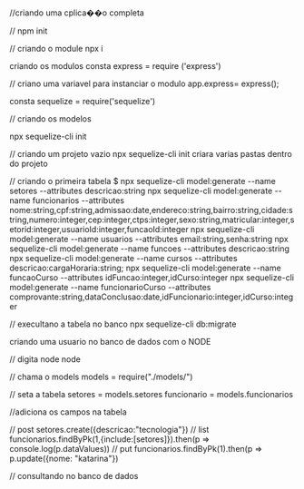 //criando uma cplica��o completa

//
npm init

//  criando o module
npx i 


criando os modulos
consta express = require ('express')

// criano uma variavel para instanciar o modulo
app.express= express();

 consta sequelize = require('sequelize')

// criando os modelos 

npx sequelize-cli init



// criando um projeto vazio
npx sequelize-cli init
criara varias pastas dentro do projeto


// criando o primeira tabela
$ npx sequelize-cli model:generate --name setores --attributes descricao:string
  npx sequelize-cli model:generate --name funcionarios --attributes nome:string,cpf:string,admissao:date,endereco:string,bairro:string,cidade:string,numero:integer,cep:integer,ctps:integer,sexo:string,matricular:integer,setorid:integer,usuarioId:integer,funcaoId:integer
  npx sequelize-cli model:generate --name usuarios --attributes email:string,senha:string
  npx sequelize-cli model:generate --name funcoes --attributes descricao:string
  npx sequelize-cli model:generate --name cursos --attributes descricao:cargaHoraria:string;
  npx sequelize-cli model:generate --name funcaoCurso --attributes idFuncao:integer,idCurso:integer
  npx sequelize-cli model:generate --name funcionarioCurso --attributes comprovante:string,dataConclusao:date,idFuncionario:integer,idCurso:integer


// execultano a tabela no banco 
npx sequelize-cli db:migrate
 
criando uma usuario no banco de dados com o NODE

// digita node
node

// chama o models 
models = require("./models/")

// seta a tabela
 setores = models.setores
funcionario = models.funcionarios

//adiciona os campos na tabela 

// post 
setores.create({descricao:"tecnologia"})
// list funcionarios.findByPk(1,{include:[setores]}).then(p => console.log(p.dataValues))
// put  funcionarios.findByPk(1).then(p => p.update({nome: "katarina"})

// consultando no banco de dados 

